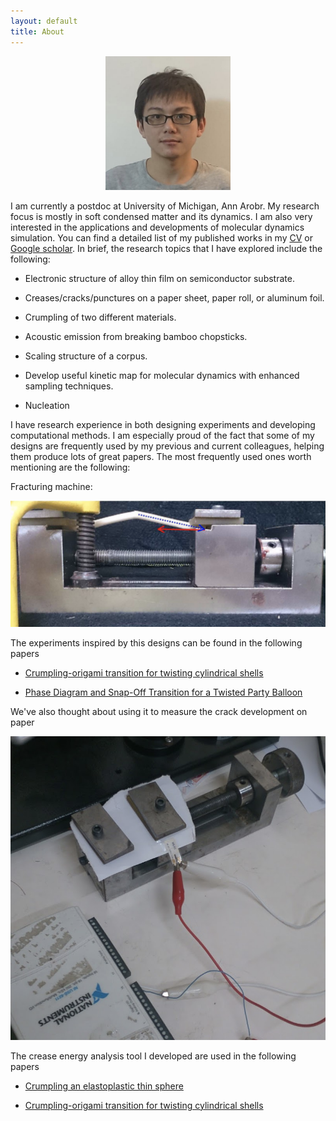 ```yaml
---
layout: default
title: About
---
```


<center><img src='/assets/images/st.png' class='ST_img' width='200'></center>

I am currently a postdoc at University of Michigan, Ann Arobr. My research focus is mostly in soft condensed matter and its dynamics. I am also very interested in the applications and developments of molecular dynamics simulation. You can find a detailed list of my published works in my [CV](/CV3.pdf) or [Google scholar](https://scholar.google.com/citations?hl=en&user=e0BF_m8AAAAJ). In brief, the research topics that I have explored include the following:

- Electronic structure of alloy thin film on semiconductor substrate.

- Creases/cracks/punctures on a paper sheet, paper roll, or aluminum foil.

- Crumpling of two different materials.

- Acoustic emission from breaking bamboo chopsticks.

- Scaling structure of a corpus.

- Develop useful kinetic map for molecular dynamics with enhanced sampling techniques.

- Nucleation

I have research experience in both designing experiments and developing computational methods. I am especially proud of the fact that some of my designs are frequently used by my previous and current colleagues, helping them produce lots of great papers. The most frequently used ones worth mentioning are the following:

Fracturing machine:

<img src='/assets/images/Fracturing_machine.jpg' class="about_img">

The experiments inspired by this designs can be found in the following papers

- [Crumpling-origami transition for twisting cylindrical shells](https://journals.aps.org/pre/abstract/10.1103/PhysRevE.101.053001)

- [Phase Diagram and Snap-Off Transition for a Twisted Party Balloon](https://arxiv.org/abs/2010.08739)

We've also thought about using it to measure the crack development on paper

<img src='/assets/images/Crack_paper.jpg' class="about_img">

The crease energy analysis tool I developed are used in the following papers

- [Crumpling an elastoplastic thin sphere](https://journals.aps.org/pre/abstract/10.1103/PhysRevE.103.012209)

- [Crumpling-origami transition for twisting cylindrical shells](https://journals.aps.org/pre/abstract/10.1103/PhysRevE.101.053001)
